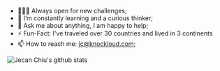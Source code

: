 - 👨🏽‍💻 Always open for new challenges;
- 🌱 I’m constantly learning and a curious thinker; 
- 💬 Ask me about anything, I am happy to help;
- ⚡️ Fun-Fact: I've traveled over 30 countries and lived in 3 continents
- 📫 How to reach me: jc@knockloud.com;

![Jecan Chiu's github stats](https://github-readme-stats.vercel.app/api?username=adronitis&count_private=true&show_icons=true)

